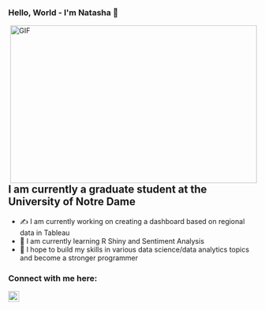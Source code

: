 ### Hello, World - I'm Natasha 👋

 <img align="right" alt="GIF" src="https://github.com/arsentieva/arsentieva/blob/main/code.gif?raw=true" width="500" height="320" />

## I am currently a graduate student at the University of Notre Dame
- ✍ I am currently working on creating a dashboard based on regional data in Tableau
- 🌱 I am currently learning R Shiny and Sentiment Analysis
- 👯 I hope to build my skills in various data science/data analytics topics and become a stronger programmer

### Connect with me here:
[<img align="left" alt="Natasha E | LinkedIn" width="22px" src="https://cdn.jsdelivr.net/npm/simple-icons@v3/icons/linkedin.svg" />][linkedin]







[linkedin]: https://www.linkedin.com/in/natmedwards/
